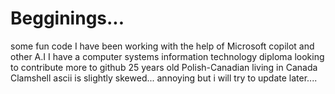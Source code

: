 # Begginings...
some fun code I have been working with the help of Microsoft copilot and other A.I
I have a computer systems information technology diploma
looking to contribute more to github
25 years old Polish-Canadian living in Canada
Clamshell ascii is slightly skewed... annoying but i will try to update later....
